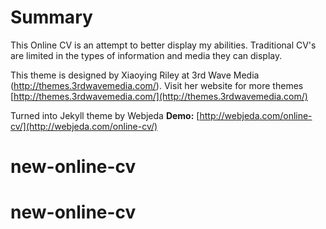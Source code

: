 # Summary

This Online CV is an attempt to better display my abilities. Traditional CV's are limited in the types of information and media they can display.



This theme is designed by Xiaoying Riley at 3rd Wave Media (http://themes.3rdwavemedia.com/). Visit her website for more themes [http://themes.3rdwavemedia.com/](http://themes.3rdwavemedia.com/)


Turned into Jekyll theme by Webjeda
**Demo:** [http://webjeda.com/online-cv/](http://webjeda.com/online-cv/)
# new-online-cv
# new-online-cv
